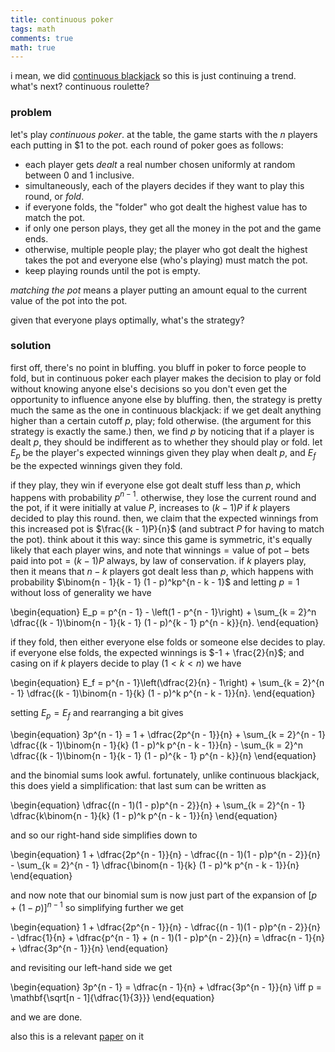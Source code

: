 ```yaml
---
title: continuous poker
tags: math
comments: true
math: true
---
```


i mean, we did [continuous blackjack](/2023/06/08/js0323.html) so this is just continuing a trend. what's next? continuous roulette? 

<!--more-->

### problem

let's play *continuous poker*. at the table, the game starts with the $n$ players each putting in \$1 to the pot. each round of poker goes as follows: 

* each player gets *dealt* a real number chosen uniformly at random between 0 and 1 inclusive.
* simultaneously, each of the players decides if they want to play this round, or *fold*. 
* if everyone folds, the "folder" who got dealt the highest value has to match the pot. 
* if only one person plays, they get all the money in the pot and the game ends. 
* otherwise, multiple people play; the player who got dealt the highest takes the pot and everyone else (who's playing) must match the pot. 
* keep playing rounds until the pot is empty.

*matching the pot* means a player putting an amount equal to the current value of the pot into the pot. 

given that everyone plays optimally, what's the strategy? 

### solution

first off, there's no point in bluffing. you bluff in poker to force people to fold, but in continuous poker each player makes the decision to play or fold without knowing anyone else's decisions so you don't even get the opportunity to influence anyone else by bluffing. then, the strategy is pretty much the same as the one in continuous blackjack: if we get dealt anything higher than a certain cutoff $p$, play; fold otherwise. (the argument for this strategy is exactly the same.) then, we find $p$ by noticing that if a player is dealt $p$, they should be indifferent as to whether they should play or fold. let $E_p$ be the player's expected winnings given they play when dealt $p$, and $E_f$ be the expected winnings given they fold. 

if they play, they win if everyone else got dealt stuff less than $p$, which happens with probability $p^{n - 1}$. otherwise, they lose the current round and the pot, if it were initially at value $P$, increases to $(k - 1)P$ if $k$ players decided to play this round. then, we claim that the expected winnings from this increased pot is $\frac{(k - 1)P}{n}$ (and subtract $P$ for having to match the pot). think about it this way: since this game is symmetric, it's equally likely that each player wins, and note that $\text{winnings} = \text{value of pot} - \text{bets paid into pot} = (k - 1)P$ always, by law of conservation. if $k$ players play, then it means that $n - k$ players got dealt less than $p$, which happens with probability $\binom{n - 1}{k - 1} (1 - p)^kp^{n - k - 1}$ and letting $p = 1$ without loss of generality we have 

\begin{equation}
E_p = p^{n - 1} - \left(1 - p^{n - 1}\right) + \sum_{k = 2}^n \dfrac{(k - 1)\binom{n - 1}{k - 1} (1 - p)^{k - 1} p^{n - k}}{n}.
\end{equation}

if they fold, then either everyone else folds or someone else decides to play. if everyone else folds, the expected winnings is $-1 + \frac{2}{n}$; and casing on if $k$ players decide to play ($1 < k < n$) we have 

\begin{equation}
E_f = p^{n - 1}\left(\dfrac{2}{n} - 1\right) + \sum_{k = 2}^{n - 1} \dfrac{(k - 1)\binom{n - 1}{k} (1 - p)^k p^{n - k - 1}}{n}.
\end{equation}

setting $E_p = E_f$ and rearranging a bit gives 

\begin{equation}
3p^{n - 1} = 1 + \dfrac{2p^{n - 1}}{n} + \sum_{k = 2}^{n - 1} \dfrac{(k - 1)\binom{n - 1}{k} (1 - p)^k p^{n - k - 1}}{n} - \sum_{k = 2}^n \dfrac{(k - 1)\binom{n - 1}{k - 1} (1 - p)^{k - 1} p^{n - k}}{n}
\end{equation}

and the binomial sums look awful. fortunately, unlike continuous blackjack, this does yield a simplification: that last sum can be written as 

\begin{equation}
\dfrac{(n - 1)(1 - p)p^{n - 2}}{n} + \sum_{k = 2}^{n - 1} \dfrac{k\binom{n - 1}{k} (1 - p)^k p^{n - k - 1}}{n}
\end{equation}

and so our right-hand side simplifies down to 

\begin{equation}
1 + \dfrac{2p^{n - 1}}{n} - \dfrac{(n - 1)(1 - p)p^{n - 2}}{n} - \sum_{k = 2}^{n - 1} \dfrac{\binom{n - 1}{k} (1 - p)^k p^{n - k - 1}}{n}
\end{equation}

and now note that our binomial sum is now just part of the expansion of $\left[p + (1 - p)\right]^{n - 1}$ so simplifying further we get 

\begin{equation}
1 + \dfrac{2p^{n - 1}}{n} - \dfrac{(n - 1)(1 - p)p^{n - 2}}{n} - \dfrac{1}{n} + \dfrac{p^{n - 1} + (n - 1)(1 - p)p^{n - 2}}{n} = \dfrac{n - 1}{n} + \dfrac{3p^{n - 1}}{n}
\end{equation}

and revisiting our left-hand side we get

\begin{equation}
3p^{n - 1} = \dfrac{n - 1}{n} + \dfrac{3p^{n - 1}}{n} \iff p = \mathbf{\sqrt[n - 1]{\dfrac{1}{3}}}
\end{equation}

and we are done.

also this is a relevant [paper](https://arxiv.org/abs/2108.06556) on it